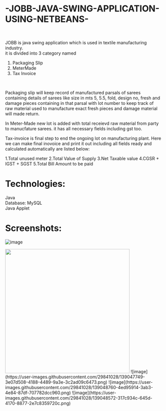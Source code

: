 # -JOBB-JAVA-SWING-APPLICATION-USING-NETBEANS-
<br>

JOBB is java swing application which is used in textile manufacturing industry.
<br>it is divided into 3 category named 
1. Packaging Slip 
2. MeterMade
3. Tax Invoice
<br>

Packaging slip will keep record of manufactured parsals of sarees containing details of sarees like size in mts 5, 5.5, fold, design no, fresh and damage pieces containing in that parsal with lot number to keep track of raw material used to manufacture exact fresh pieces and damage material will made return.<br>

In Meter-Made new lot is added with total receievd raw material from party to manucfature sarees. it has all necessary fields including gst too.<br>

Tax-invoice is final step to end the ongoing lot on manufacturing plant. Here we can make final inovoice and print it out including all fields ready and calculated automatically are listed below:<br>

1.Total unused meter 
2.Total Value of Supply
3.Net Taxable value
4.CGSR + IGST + SGST 
5.Total Bill Amount to be paid<br>

# Technologies:

Java<br>
Database: MySQL<br>
Java Applet<br>

# Screenshots:

![image]()

<img src="https://user-images.githubusercontent.com/29841028/139048495-2c7125ab-e21b-4e19-a942-2a91efb1989d.png" width="400" height="400" />
![image](https://user-images.githubusercontent.com/29841028/139047749-3e07d508-4188-4489-9a3e-3c2ad09c6473.png)
![image](https://user-images.githubusercontent.com/29841028/139048760-4ed95914-3ab3-4e84-87df-707782dcc960.png)
![image](https://user-images.githubusercontent.com/29841028/139048572-317c934c-645d-4170-8877-2e7c8359720c.png)








